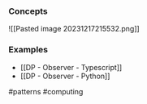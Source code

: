### Concepts

![[Pasted image 20231217215532.png]]

### Examples

* [[DP - Observer - Typescript]]
* [[DP - Observer - Python]]

#patterns #computing